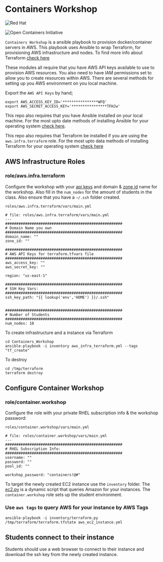 # Containers Workshop

![Red Hat](https://upload.wikimedia.org/wikipedia/en/6/6c/RedHat.svg)

![Open Containers Initiative](https://www.opencontainers.org/sites/cpstandard/files/logo_oci2016.png)

`Containers Workshop` is a ansible playbook to provision docker/container servers in AWS. This playbook uses Ansible to wrap Terraform, for provisioning AWS infrastructure and nodes. To find more info about Terraform [check here](https://www.terraform.io/docs/providers/aws/index.html)

These modules all require that you have AWS API keys available to use to provision AWS resources. You also need to have IAM permissions set to allow you to create resources within AWS. There are several methods for setting up you AWS environment on you local machine. 

Export the `AWS API Keys` by hand;

```
export AWS_ACCESS_KEY_ID='****************WFQ'
export AWS_SECRET_ACCESS_KEY='****************TFHJw'
```

This repo also requires that you have Ansible installed on your local machine. For the most upto date methods of installing Ansible for your operating system [check here](http://docs.ansible.com/ansible/intro_installation.html).

This repo also requires that Terraform be installed if you are using the `aws.infra.terraform` role. For the most upto data methods of installing Terraform for your operating system [check here](https://www.terraform.io/downloads.html)

## AWS Infrastructure Roles


### role/aws.infra.terraform

Configure the workshop with your [api keys](https://aws.amazon.com/developers/access-keys/) and domain & [zone id](http://docs.aws.amazon.com/Route53/latest/DeveloperGuide/CreatingHostedZone.html) name for the workshop. Also fill in the `num_nodes` for the amount of students in the class. Also ensure that you have a `~/.ssh` folder created.  

`roles/aws.infra.terraform/vars/main.yml`

```
# file: roles/aws.infra.terraform/vars/main.yml
---
#####################################################
# Domain Name you own
#####################################################
domain_name: ""
zone_id: ""

#####################################################
# AWS API Keys for terraform.tfvars file
#####################################################
aws_access_key: ""
aws_secret_key: ""

region: "us-east-1"

#####################################################
# SSH Key Vars:
#####################################################
ssh_key_path: "{{ lookup('env','HOME') }}/.ssh"


#####################################################
# Number of Students
#####################################################
num_nodes: 10
```
To create infrastructure and a instance via Terraform 

```
cd Containers_Workshop
ansible-playbook -i inventory aws_infra_terraform.yml --tags "tf_create" 
```

To destroy

```
cd /tmp/terraform
terraform destroy
```

## Configure Container Workshop

### role/container.workshop

Configure the role with your private RHEL subscription info & the workshop password:

`roles/container.workshop/vars/main.yml`

```
# file: roles/container.workshop/vars/main.yml
---
#####################################################
# RHEL Subscription Info:
#####################################################
username: ""
password: ""
pool_id: ""

workshop_password: "containers!@#"  
```

To target the newly created EC2 instance use the `inventory` folder. The [ec2.py](http://docs.ansible.com/ansible/intro_dynamic_inventory.html) is a dynamic script that queries Amazon for your instances. The `container.workshop` role sets up the student environment.

### Use `aws tags` to query AWS for your instance by AWS Tags


```
ansible-playbook -i inventory/terraform.py /tmp/terraform/terraform.tfstate aws_ec2_instance.yml
```


## Students connect to their instance

Students should use a web browser to connect to their instance and download the ssh key from the newly created instance. 




